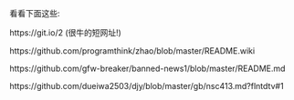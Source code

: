 
<p>看看下面这些:</p>
<p>https://git.io/2                   (很牛的短网址!)</p>
<p>https://github.com/programthink/zhao/blob/master/README.wiki</p>
<p>https://github.com/gfw-breaker/banned-news1/blob/master/README.md</p>
<p>https://github.com/dueiwa2503/djy/blob/master/gb/nsc413.md?flntdtv#1</p>



